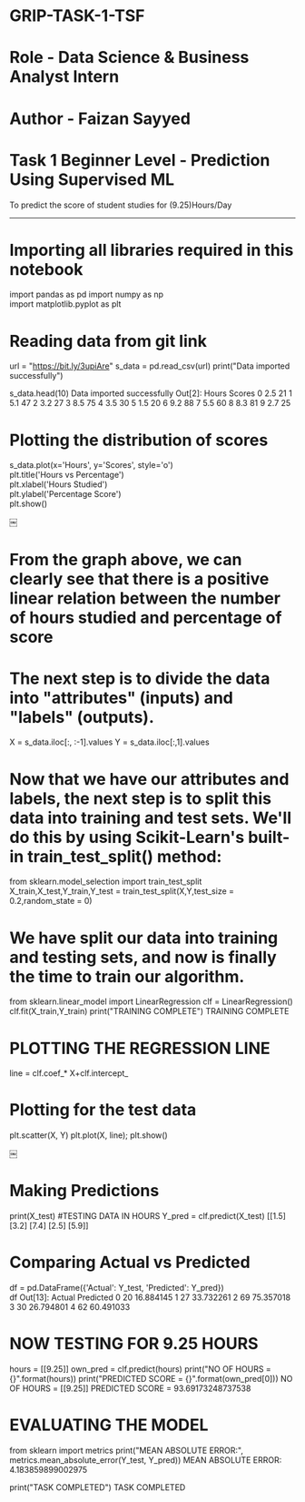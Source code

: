 # GRIP-TASK-1-TSF
# Role - Data Science & Business Analyst Intern
# Author - Faizan Sayyed
# Task 1 Beginner Level - Prediction Using Supervised ML 
To predict the score of student studies for (9.25)Hours/Day

-----------------------------------------------------------------------------------------------------------------------------------------------------------------------------

# Importing all libraries required in this notebook
import pandas as pd
import numpy as np  
import matplotlib.pyplot as plt 

# Reading data from git link
url = "https://bit.ly/3upiAre"
s_data = pd.read_csv(url)
print("Data imported successfully")

s_data.head(10)
Data imported successfully
Out[2]: 
   Hours  Scores
0    2.5      21
1    5.1      47
2    3.2      27
3    8.5      75
4    3.5      30
5    1.5      20
6    9.2      88
7    5.5      60
8    8.3      81
9    2.7      25

# Plotting the distribution of scores
s_data.plot(x='Hours', y='Scores', style='o')  
plt.title('Hours vs Percentage')  
plt.xlabel('Hours Studied')  
plt.ylabel('Percentage Score')  
plt.show()

￼

# From the graph above, we can clearly see that there is a positive linear relation between the number of hours studied and percentage of score

# The next step is to divide the data into "attributes" (inputs) and "labels" (outputs).
X = s_data.iloc[:, :-1].values
Y = s_data.iloc[:,1].values

# Now that we have our attributes and labels, the next step is to split this data into training and test sets. We'll do this by using Scikit-Learn's built-in train_test_split() method:

from sklearn.model_selection import train_test_split
X_train,X_test,Y_train,Y_test = train_test_split(X,Y,test_size = 0.2,random_state = 0)

# We have split our data into training and testing sets, and now is finally the time to train our algorithm.

from sklearn.linear_model import LinearRegression
clf = LinearRegression()
clf.fit(X_train,Y_train)
print("TRAINING COMPLETE")
TRAINING COMPLETE

# PLOTTING THE REGRESSION LINE
line = clf.coef_* X+clf.intercept_

# Plotting for the test data
plt.scatter(X, Y)
plt.plot(X, line);
plt.show()

￼

# Making Predictions
print(X_test) #TESTING DATA IN HOURS
Y_pred = clf.predict(X_test)
[[1.5]
 [3.2]
 [7.4]
 [2.5]
 [5.9]]

# Comparing Actual vs Predicted
df = pd.DataFrame({'Actual': Y_test, 'Predicted': Y_pred})  
df
Out[13]: 
   Actual  Predicted
0      20  16.884145
1      27  33.732261
2      69  75.357018
3      30  26.794801
4      62  60.491033

# NOW TESTING FOR 9.25 HOURS
hours = [[9.25]]
own_pred = clf.predict(hours)
print("NO OF HOURS = {}".format(hours))
print("PREDICTED SCORE = {}".format(own_pred[0]))
NO OF HOURS = [[9.25]]
PREDICTED SCORE = 93.69173248737538

# EVALUATING THE MODEL
from sklearn import metrics
print("MEAN ABSOLUTE ERROR:", metrics.mean_absolute_error(Y_test, Y_pred))
MEAN ABSOLUTE ERROR: 4.183859899002975

print("TASK COMPLETED")
TASK COMPLETED

